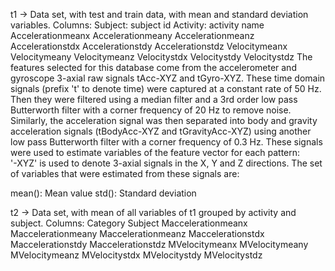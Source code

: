 t1 -> 
Data set, with test and train data, with mean and standard deviation variables.
Columns:	Subject: subject id
		Activity: activity name
		Accelerationmeanx
		Accelerationmeany
		Accelerationmeanz
		Accelerationstdx
		Accelerationstdy
		Accelerationstdz
		Velocitymeanx
		Velocitymeany
		Velocitymeanz
		Velocitystdx
		Velocitystdy
		Velocitystdz
The features selected for this database come from the accelerometer and gyroscope 3-axial raw signals tAcc-XYZ and tGyro-XYZ. These time domain signals (prefix 't' to denote time) were captured at a constant rate of 50 Hz. Then they were filtered using a median filter and a 3rd order low pass Butterworth filter with a corner frequency of 20 Hz to remove noise. Similarly, the acceleration signal was then separated into body and gravity acceleration signals (tBodyAcc-XYZ and tGravityAcc-XYZ) using another low pass Butterworth filter with a corner frequency of 0.3 Hz. 
These signals were used to estimate variables of the feature vector for each pattern:  
'-XYZ' is used to denote 3-axial signals in the X, Y and Z directions.
The set of variables that were estimated from these signals are: 

mean(): Mean value
std(): Standard deviation

t2 ->
Data set, with mean of all variables of t1 grouped by activity and subject.
Columns:	Category
		Subject
		Maccelerationmeanx
		Maccelerationmeany
		Maccelerationmeanz
		Maccelerationstdx
		Maccelerationstdy
		Maccelerationstdz
		MVelocitymeanx
		MVelocitymeany
		MVelocitymeanz
		MVelocitystdx
		MVelocitystdy
		MVelocitystdz

